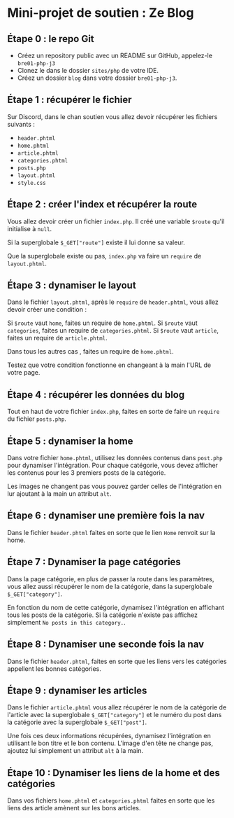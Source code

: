 # Mini-projet de soutien : Ze Blog

## Étape 0 : le repo Git

- Créez un repository public avec un README sur GitHub, appelez-le `bre01-php-j3`
- Clonez le dans le dossier `sites/php` de votre IDE.
- Créez un dossier `blog` dans votre dossier `bre01-php-j3`.


## Étape 1 : récupérer le fichier

Sur Discord, dans le chan soutien vous allez devoir récupérer les fichiers suivants : 

- `header.phtml`
- `home.phtml`
- `article.phtml`
- `categories.phtml`
- `posts.php`
- `layout.phtml`
- `style.css`


## Étape 2 : créer l'index et récupérer la route

Vous allez devoir créer un fichier `index.php`. Il créé une variable `$route` qu'il initialise à `null`.

Si la superglobale `$_GET["route"]` existe il lui donne sa valeur.

Que la superglobale existe ou pas, `index.php` va faire un `require` de `layout.phtml`.


## Étape 3 : dynamiser le layout

Dans le fichier `layout.phtml`, après le `require` de `header.phtml`, vous allez devoir créer une condition :

Si `$route` vaut `home`, faites un require de `home.phtml`.
Si `$route` vaut `categories`, faites un require de `categories.phtml`.
Si `$route` vaut `article`, faites un require de `article.phtml`.

Dans tous les autres cas , faites un require de `home.phtml`.

Testez que votre condition fonctionne en changeant à la main l'URL de votre page.


## Étape 4 : récupérer les données du blog

Tout en haut de votre fichier `index.php`, faites en sorte de faire un `require` du fichier `posts.php`.


## Étape 5 : dynamiser la home

Dans votre fichier `home.phtml`, utilisez les données contenus dans `post.php` pour dynamiser l'intégration. Pour chaque catégorie, vous devez afficher les contenus pour les 3 premiers posts de la catégorie.

Les images ne changent pas vous pouvez garder celles de l'intégration en lur ajoutant à la main un attribut `alt`.


## Étape 6 : dynamiser une première fois la nav

Dans le fichier `header.phtml` faites en sorte que le lien `Home` renvoit sur la home.


## Étape 7 : Dynamiser la page catégories

Dans la page catégorie, en plus de passer la route dans les paramètres, vous allez aussi récupérer le nom de la catégorie, dans la superglobale `$_GET["category"]`.

En fonction du nom de cette catégorie, dynamisez l'intégration en affichant tous les posts de la catégorie. Si la catégorie n'existe pas affichez simplement `No posts in this category.`.


## Étape 8 : Dynamiser une seconde fois la nav

Dans le fichier `header.phtml`, faites en sorte que les liens vers les catégories appellent les bonnes catégories.


## Étape 9 : dynamiser les articles

Dans le fichier `article.phtml` vous allez récupérer le nom de la catégorie de l'article avec la superglobale `$_GET["category"]` et le numéro du post dans la catégorie avec la superglobale `$_GET["post"]`.

Une fois ces deux informations récupérées, dynamisez l'intégration en utilisant le bon titre et le bon contenu. L'image d'en tête ne change pas, ajoutez lui simplement un attribut `alt` à la main.


## Étape 10 : Dynamiser les liens de la home et des catégories

Dans vos fichiers `home.phtml` et `categories.phtml` faites en sorte que les liens des article amènent sur les bons articles.